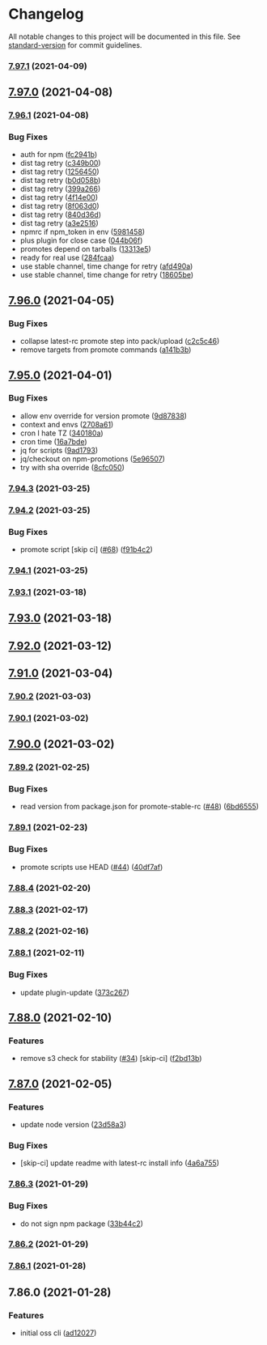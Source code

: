 # Changelog

All notable changes to this project will be documented in this file. See [standard-version](https://github.com/conventional-changelog/standard-version) for commit guidelines.

### [7.97.1](https://github.com/salesforcecli/sfdx-cli/compare/v7.97.0...v7.97.1) (2021-04-09)

## [7.97.0](https://github.com/salesforcecli/sfdx-cli/compare/v7.96.1...v7.97.0) (2021-04-08)

### [7.96.1](https://github.com/salesforcecli/sfdx-cli/compare/v7.96.0...v7.96.1) (2021-04-08)


### Bug Fixes

* auth for npm ([fc2941b](https://github.com/salesforcecli/sfdx-cli/commit/fc2941b34831633ad43e6e86ab47cbf5545735ec))
* dist tag retry ([c349b00](https://github.com/salesforcecli/sfdx-cli/commit/c349b00d5f2e51b6d2bd1c43f4c65be0c2e85210))
* dist tag retry ([1256450](https://github.com/salesforcecli/sfdx-cli/commit/1256450e626d6e7001ca2c8e38031f62094b3696))
* dist tag retry ([b0d058b](https://github.com/salesforcecli/sfdx-cli/commit/b0d058b35d3bc31610399b5d71418355e25c7916))
* dist tag retry ([399a266](https://github.com/salesforcecli/sfdx-cli/commit/399a2660655083ab6880f9e36919c7c14dcf7d86))
* dist tag retry ([4f14e00](https://github.com/salesforcecli/sfdx-cli/commit/4f14e0082ecca9a0e6a906c34c04749dd6d419f5))
* dist tag retry ([8f063d0](https://github.com/salesforcecli/sfdx-cli/commit/8f063d0b38bfbc2fb47e8b3e819cbc22f43fb8c9))
* dist tag retry ([840d36d](https://github.com/salesforcecli/sfdx-cli/commit/840d36d12449fe3f8806ea05200900ba95805621))
* dist tag retry ([a3e2516](https://github.com/salesforcecli/sfdx-cli/commit/a3e25167733f886b8c2213c610d9ea04c8b8f73e))
* npmrc if npm_token in env ([5981458](https://github.com/salesforcecli/sfdx-cli/commit/59814586084213633ed99b97c5148122ca423e66))
* plus plugin for close case ([044b06f](https://github.com/salesforcecli/sfdx-cli/commit/044b06f41f9305802ae713260018fca7eb8cd91a))
* promotes depend on tarballs ([13313e5](https://github.com/salesforcecli/sfdx-cli/commit/13313e5c344cd5cb5b8eb205a6921ff759251068))
* ready for real use ([284fcaa](https://github.com/salesforcecli/sfdx-cli/commit/284fcaa3d61c7fcc5d442aff2f175c1dc5ef493b))
* use stable channel, time change for retry ([afd490a](https://github.com/salesforcecli/sfdx-cli/commit/afd490aab6feed31a421e7dfcc90c008327e60bf))
* use stable channel, time change for retry ([18605be](https://github.com/salesforcecli/sfdx-cli/commit/18605bed584bb06a091c41c5a0213856a9982dc9))

## [7.96.0](https://github.com/salesforcecli/sfdx-cli/compare/v7.95.0...v7.96.0) (2021-04-05)


### Bug Fixes

* collapse latest-rc promote step into pack/upload ([c2c5c46](https://github.com/salesforcecli/sfdx-cli/commit/c2c5c461c7cfaccce6d233a691a512f6daa6b631))
* remove targets from promote commands ([a141b3b](https://github.com/salesforcecli/sfdx-cli/commit/a141b3bbb383006c1b590def79e81cf47ccf5b66))

## [7.95.0](https://github.com/salesforcecli/sfdx-cli/compare/v7.94.3...v7.95.0) (2021-04-01)

### Bug Fixes

- allow env override for version promote ([9d87838](https://github.com/salesforcecli/sfdx-cli/commit/9d87838ed6e17b32b598b2c10dff80866d477e59))
- context and envs ([2708a61](https://github.com/salesforcecli/sfdx-cli/commit/2708a6188e4a101cd3a0fda0c518e34b25463043))
- cron I hate TZ ([340180a](https://github.com/salesforcecli/sfdx-cli/commit/340180a35a869acce1d16a474e6943a49c54d9a6))
- cron time ([16a7bde](https://github.com/salesforcecli/sfdx-cli/commit/16a7bde9c6113de1cc352b3c90bf581645804d0d))
- jq for scripts ([9ad1793](https://github.com/salesforcecli/sfdx-cli/commit/9ad17933e1b2579b80e6c9960c6cafa08683188d))
- jq/checkout on npm-promotions ([5e96507](https://github.com/salesforcecli/sfdx-cli/commit/5e96507b973dbc94ba1e601c989cb90fb00ca4e1))
- try with sha override ([8cfc050](https://github.com/salesforcecli/sfdx-cli/commit/8cfc05096369c22f020d4c534815ba70bc1cddf8))

### [7.94.3](https://github.com/salesforcecli/sfdx-cli/compare/v7.94.2...v7.94.3) (2021-03-25)

### [7.94.2](https://github.com/salesforcecli/sfdx-cli/compare/v7.94.1...v7.94.2) (2021-03-25)

### Bug Fixes

- promote script [skip ci] ([#68](https://github.com/salesforcecli/sfdx-cli/issues/68)) ([f91b4c2](https://github.com/salesforcecli/sfdx-cli/commit/f91b4c262289c79b7f3aa537bf8a4093d7ada4d6))

### [7.94.1](https://github.com/salesforcecli/sfdx-cli/compare/v7.93.1...v7.94.1) (2021-03-25)

### [7.93.1](https://github.com/salesforcecli/sfdx-cli/compare/v7.93.0...v7.93.1) (2021-03-18)

## [7.93.0](https://github.com/salesforcecli/sfdx-cli/compare/v7.92.0...v7.93.0) (2021-03-18)

## [7.92.0](https://github.com/salesforcecli/sfdx-cli/compare/v7.91.0...v7.92.0) (2021-03-12)

## [7.91.0](https://github.com/salesforcecli/sfdx-cli/compare/v7.90.2...v7.91.0) (2021-03-04)

### [7.90.2](https://github.com/salesforcecli/sfdx-cli/compare/v7.90.1...v7.90.2) (2021-03-03)

### [7.90.1](https://github.com/salesforcecli/sfdx-cli/compare/v7.90.0...v7.90.1) (2021-03-02)

## [7.90.0](https://github.com/salesforcecli/sfdx-cli/compare/v7.89.2...v7.90.0) (2021-03-02)

### [7.89.2](https://github.com/salesforcecli/sfdx-cli/compare/v7.89.1...v7.89.2) (2021-02-25)

### Bug Fixes

- read version from package.json for promote-stable-rc ([#48](https://github.com/salesforcecli/sfdx-cli/issues/48)) ([6bd6555](https://github.com/salesforcecli/sfdx-cli/commit/6bd6555ebcd014ed38c8b89fd0c3771a5bf548ce))

### [7.89.1](https://github.com/salesforcecli/sfdx-cli/compare/v7.88.4...v7.89.1) (2021-02-23)

### Bug Fixes

- promote scripts use HEAD ([#44](https://github.com/salesforcecli/sfdx-cli/issues/44)) ([40df7af](https://github.com/salesforcecli/sfdx-cli/commit/40df7afdae1847d7e155feafbe2635a3108a39d4))

### [7.88.4](https://github.com/salesforcecli/sfdx-cli/compare/v7.88.3...v7.88.4) (2021-02-20)

### [7.88.3](https://github.com/salesforcecli/sfdx-cli/compare/v7.88.2...v7.88.3) (2021-02-17)

### [7.88.2](https://github.com/salesforcecli/sfdx-cli/compare/v7.88.1...v7.88.2) (2021-02-16)

### [7.88.1](https://github.com/salesforcecli/sfdx-cli/compare/v7.88.0...v7.88.1) (2021-02-11)

### Bug Fixes

- update plugin-update ([373c267](https://github.com/salesforcecli/sfdx-cli/commit/373c26713251415c86a8b323771797c31205e655))

## [7.88.0](https://github.com/salesforcecli/sfdx-cli/compare/v7.87.0...v7.88.0) (2021-02-10)

### Features

- remove s3 check for stability ([#34](https://github.com/salesforcecli/sfdx-cli/issues/34)) [skip-ci] ([f2bd13b](https://github.com/salesforcecli/sfdx-cli/commit/f2bd13bcaf5676ad018540156120988d23361211))

## [7.87.0](https://github.com/salesforcecli/sfdx-cli/compare/v7.86.3...v7.87.0) (2021-02-05)

### Features

- update node version ([23d58a3](https://github.com/salesforcecli/sfdx-cli/commit/23d58a305075f29ae069ba31e7ebc0b95b01cca9))

### Bug Fixes

- [skip-ci] update readme with latest-rc install info ([4a6a755](https://github.com/salesforcecli/sfdx-cli/commit/4a6a7557e951f034cf81c85d51f763cf0a2c7637))

### [7.86.3](https://github.com/salesforcecli/sfdx-cli/compare/v7.86.2...v7.86.3) (2021-01-29)

### Bug Fixes

- do not sign npm package ([33b44c2](https://github.com/salesforcecli/sfdx-cli/commit/33b44c2ab5fedb813ef5ce20319a508938e77cb0))

### [7.86.2](https://github.com/salesforcecli/sfdx-cli/compare/v7.86.1...v7.86.2) (2021-01-29)

### [7.86.1](https://github.com/salesforcecli/sfdx-cli/compare/v7.86.0...v7.86.1) (2021-01-28)

## 7.86.0 (2021-01-28)

### Features

- initial oss cli ([ad12027](https://github.com/salesforcecli/sfdx-cli/commit/ad1202771982c8500c5f98ba62656fa163c7e8df))
